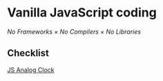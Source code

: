 # Vanilla JavaScript coding

_No Frameworks × No Compilers × No Libraries_

## Checklist

[JS Analog Clock](https://gene-int32.github.io/javascript-coding/001_js-analog-clock/)  
